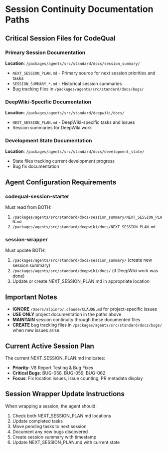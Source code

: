# Session Continuity Documentation Paths

## Critical Session Files for CodeQual

### Primary Session Documentation
**Location**: `/packages/agents/src/standard/docs/session_summary/`
- `NEXT_SESSION_PLAN.md` - Primary source for next session priorities and tasks
- `SESSION_SUMMARY_*.md` - Historical session summaries
- Bug tracking files in `/packages/agents/src/standard/docs/bugs/`

### DeepWiki-Specific Documentation  
**Location**: `/packages/agents/src/standard/deepwiki/docs/`
- `NEXT_SESSION_PLAN.md` - DeepWiki-specific tasks and issues
- Session summaries for DeepWiki work

### Development State Documentation
**Location**: `/packages/agents/src/standard/docs/development_state/`
- State files tracking current development progress
- Bug fix documentation

## Agent Configuration Requirements

### codequal-session-starter
Must read from BOTH:
1. `/packages/agents/src/standard/docs/session_summary/NEXT_SESSION_PLAN.md`
2. `/packages/agents/src/standard/deepwiki/docs/NEXT_SESSION_PLAN.md`

### session-wrapper
Must update BOTH:
1. `/packages/agents/src/standard/docs/session_summary/` (create new session summary)
2. `/packages/agents/src/standard/deepwiki/docs/` (if DeepWiki work was done)
3. Update or create NEXT_SESSION_PLAN.md in appropriate location

## Important Notes

- **IGNORE** `/Users/alpinro/.claude/CLAUDE.md` for project-specific issues
- **USE ONLY** project documentation in the paths above
- **MAINTAIN** session continuity through these documented files
- **CREATE** bug tracking files in `/packages/agents/src/standard/docs/bugs/` when new issues arise

## Current Active Session Plan

The current NEXT_SESSION_PLAN.md indicates:
- **Priority**: V8 Report Testing & Bug Fixes
- **Critical Bugs**: BUG-058, BUG-059, BUG-062
- **Focus**: Fix location issues, issue counting, PR metadata display

## Session Wrapper Update Instructions

When wrapping a session, the agent should:
1. Check both NEXT_SESSION_PLAN.md locations
2. Update completed tasks
3. Move pending tasks to next session
4. Document any new bugs discovered
5. Create session summary with timestamp
6. Update NEXT_SESSION_PLAN.md with current state